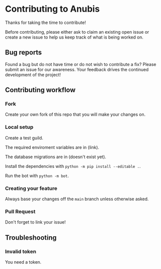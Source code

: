 # Contributing to Anubis

Thanks for taking the time to contribute!

Before contributing, please either ask to claim an existing open issue or create
a new issue to help us keep track of what is being worked on.

## Bug reports

Found a bug but do not have time or do not wish to contribute a fix? Please
submit an issue for our awareness. Your feedback drives the continued
development of the project!

## Contributing workflow

### Fork

Create your own fork of this repo that you will make your changes on.

### Local setup

Create a test guild.

The required enviroment variables are in (link).

The database migrations are in (doesn't exist yet).

Install the dependencies with `python -m pip install --editable .`.

Run the bot with `python -m bot`.

### Creating your feature

Always base your changes off the `main` branch unless otherwise asked.

### Pull Request

Don't forget to link your issue!

## Troubleshooting

### Invalid token

You need a token.
